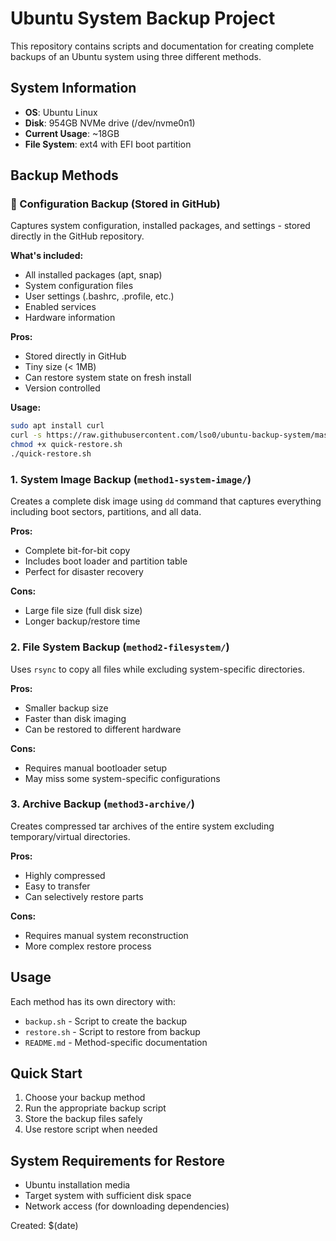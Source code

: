 # Ubuntu System Backup Project

This repository contains scripts and documentation for creating complete backups of an Ubuntu system using three different methods.

## System Information
- **OS**: Ubuntu Linux
- **Disk**: 954GB NVMe drive (/dev/nvme0n1)
- **Current Usage**: ~18GB
- **File System**: ext4 with EFI boot partition

## Backup Methods

### 🔧 Configuration Backup (Stored in GitHub)
Captures system configuration, installed packages, and settings - stored directly in the GitHub repository.

**What's included:**
- All installed packages (apt, snap)
- System configuration files
- User settings (.bashrc, .profile, etc.)
- Enabled services
- Hardware information

**Pros:**
- Stored directly in GitHub
- Tiny size (< 1MB)
- Can restore system state on fresh install
- Version controlled

**Usage:**
```bash
sudo apt install curl
curl -s https://raw.githubusercontent.com/lso0/ubuntu-backup-system/master/quick-restore.sh -o quick-restore.sh
chmod +x quick-restore.sh
./quick-restore.sh
```

### 1. System Image Backup (`method1-system-image/`)
Creates a complete disk image using `dd` command that captures everything including boot sectors, partitions, and all data.

**Pros:**
- Complete bit-for-bit copy
- Includes boot loader and partition table
- Perfect for disaster recovery

**Cons:**
- Large file size (full disk size)
- Longer backup/restore time

### 2. File System Backup (`method2-filesystem/`)
Uses `rsync` to copy all files while excluding system-specific directories.

**Pros:**
- Smaller backup size
- Faster than disk imaging
- Can be restored to different hardware

**Cons:**
- Requires manual bootloader setup
- May miss some system-specific configurations

### 3. Archive Backup (`method3-archive/`)
Creates compressed tar archives of the entire system excluding temporary/virtual directories.

**Pros:**
- Highly compressed
- Easy to transfer
- Can selectively restore parts

**Cons:**
- Requires manual system reconstruction
- More complex restore process

## Usage

Each method has its own directory with:
- `backup.sh` - Script to create the backup
- `restore.sh` - Script to restore from backup
- `README.md` - Method-specific documentation

## Quick Start

1. Choose your backup method
2. Run the appropriate backup script
3. Store the backup files safely
4. Use restore script when needed

## System Requirements for Restore

- Ubuntu installation media
- Target system with sufficient disk space
- Network access (for downloading dependencies)

Created: $(date)

